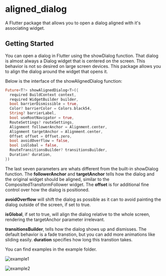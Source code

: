 # aligned_dialog

A Flutter package that allows you to open a dialog aligned with it's associating widget.

## Getting Started

You can open a dialog in Flutter using the showDialog function. That dialog is almost always a Dialog widget that is centered on the screen. This behavior is not so desired on large screen devices. This package allows you to align the dialog around the widget that opens it.

Below is the interface of the showAlignedDialog function:

```dart
Future<T?> showAlignedDialog<T>({
  required BuildContext context,
  required WidgetBuilder builder,
  bool barrierDismissible = true,
  Color? barrierColor = Colors.black54,
  String? barrierLabel,
  bool useRootNavigator = true,
  RouteSettings? routeSettings,
  Alignment followerAnchor = Alignment.center,
  Alignment targetAnchor = Alignment.center,
  Offset offset = Offset.zero,
  bool avoidOverflow = false,
  bool isGlobal = false,
  RouteTransitionsBuilder? transitionsBuilder,
  Duration? duration,
})
```

The last seven parameters are whats different from the built-in showDialog function. The **followerAnchor** and **targetAnchor** tells how the dialog and the original widget should be aligned, similar to the CompositedTransformFollower widget. The **offset** is for additional fine control over how the dialog is positioned.

**avoidOverflow** will shift the dialog as possible as it can to avoid painting the dialog outside of the screen, if set to true.

**isGlobal**, if set to true, will align the dialog relative to the whole screen, rendering the targetAnchor parameter irrelevant.

**transitionsBuilder**, tells how the dialog shows up and dismisses. The default behavior is a fade transtion, but you can add more animations like sliding easily. **duration** specifies how long this transtion takes.

You can find examples in the example folder.

![example1](https://i.imgur.com/y7OFoJ8.gif)

![example2](https://i.imgur.com/wbBSpwy.gif)
